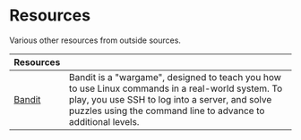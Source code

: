 
# Resources

Various other resources from outside sources.

**Resources** ||
---|---
[Bandit](https://overthewire.org/wargames/bandit/) | Bandit is a "wargame", designed to teach you how to use Linux commands in a real-world system. To play, you use SSH to log into a server, and solve puzzles using the command line to advance to additional levels.
